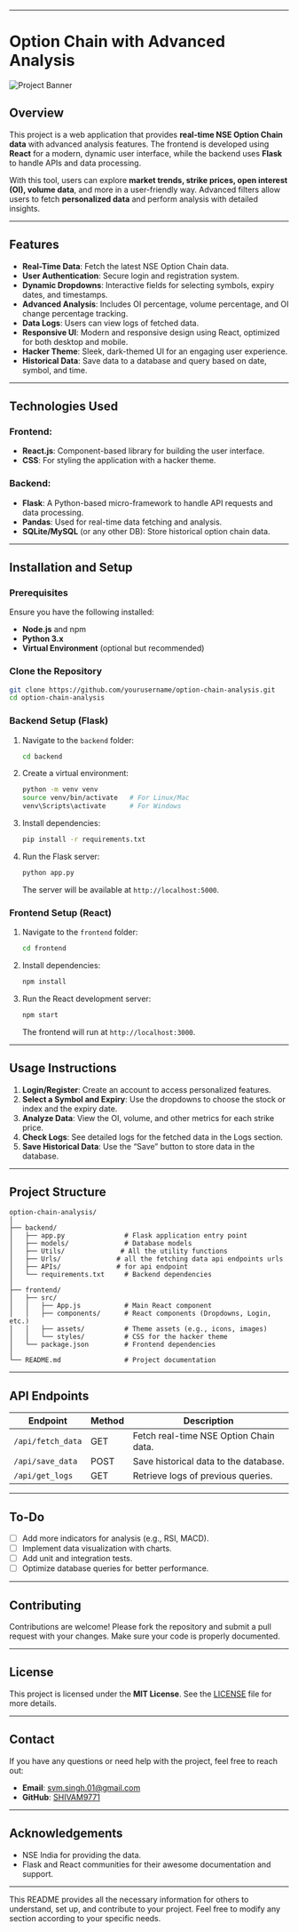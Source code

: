
---

# **Option Chain with Advanced Analysis**  

![Project Banner](https://dummyimage.com/600x200/000/fff&text=Option+Chain+Analysis)

## **Overview**  
This project is a web application that provides **real-time NSE Option Chain data** with advanced analysis features. The frontend is developed using **React** for a modern, dynamic user interface, while the backend uses **Flask** to handle APIs and data processing.  

With this tool, users can explore **market trends, strike prices, open interest (OI), volume data**, and more in a user-friendly way. Advanced filters allow users to fetch **personalized data** and perform analysis with detailed insights.  

---

## **Features**
- **Real-Time Data**: Fetch the latest NSE Option Chain data.
- **User Authentication**: Secure login and registration system.  
- **Dynamic Dropdowns**: Interactive fields for selecting symbols, expiry dates, and timestamps.
- **Advanced Analysis**: Includes OI percentage, volume percentage, and OI change percentage tracking.  
- **Data Logs**: Users can view logs of fetched data.
- **Responsive UI**: Modern and responsive design using React, optimized for both desktop and mobile.  
- **Hacker Theme**: Sleek, dark-themed UI for an engaging user experience.
- **Historical Data**: Save data to a database and query based on date, symbol, and time.

---

## **Technologies Used**
### Frontend:
- **React.js**: Component-based library for building the user interface.
- **CSS**: For styling the application with a hacker theme.  

### Backend:
- **Flask**: A Python-based micro-framework to handle API requests and data processing.
- **Pandas**: Used for real-time data fetching and analysis.
- **SQLite/MySQL** (or any other DB): Store historical option chain data.

---

## **Installation and Setup**

### **Prerequisites**  
Ensure you have the following installed:
- **Node.js** and npm  
- **Python 3.x**  
- **Virtual Environment** (optional but recommended)

### **Clone the Repository**
```bash
git clone https://github.com/yourusername/option-chain-analysis.git
cd option-chain-analysis
```

### **Backend Setup (Flask)**
1. Navigate to the `backend` folder:
   ```bash
   cd backend
   ```
2. Create a virtual environment:
   ```bash
   python -m venv venv
   source venv/bin/activate   # For Linux/Mac
   venv\Scripts\activate      # For Windows
   ```
3. Install dependencies:
   ```bash
   pip install -r requirements.txt
   ```
4. Run the Flask server:
   ```bash
   python app.py
   ```
   The server will be available at `http://localhost:5000`.

### **Frontend Setup (React)**
1. Navigate to the `frontend` folder:
   ```bash
   cd frontend
   ```
2. Install dependencies:
   ```bash
   npm install
   ```
3. Run the React development server:
   ```bash
   npm start
   ```
   The frontend will run at `http://localhost:3000`.

---

## **Usage Instructions**
1. **Login/Register**: Create an account to access personalized features.
2. **Select a Symbol and Expiry**: Use the dropdowns to choose the stock or index and the expiry date.
3. **Analyze Data**: View the OI, volume, and other metrics for each strike price.
4. **Check Logs**: See detailed logs for the fetched data in the Logs section.
5. **Save Historical Data**: Use the “Save” button to store data in the database.

---

## **Project Structure**
```
option-chain-analysis/
│
├── backend/
│   ├── app.py               # Flask application entry point
│   ├── models/              # Database models
│   ├── Utils/              # All the utility functions
│   ├── Urls/              # all the fetching data api endpoints urls
│   ├── APIs/              # for api endpoint
│   └── requirements.txt     # Backend dependencies
│
├── frontend/
│   ├── src/
│   │   ├── App.js           # Main React component
│   │   ├── components/      # React components (Dropdowns, Login, etc.)
│   │   ├── assets/          # Theme assets (e.g., icons, images)
│   │   └── styles/          # CSS for the hacker theme
│   └── package.json         # Frontend dependencies
│
└── README.md                # Project documentation
```

---

## **API Endpoints**
| Endpoint                 | Method | Description                          |
|--------------------------|--------|--------------------------------------|
| `/api/fetch_data`        | GET    | Fetch real-time NSE Option Chain data. |
| `/api/save_data`         | POST   | Save historical data to the database. |
| `/api/get_logs`          | GET    | Retrieve logs of previous queries.    |

---

## **To-Do**
- [ ] Add more indicators for analysis (e.g., RSI, MACD).
- [ ] Implement data visualization with charts.
- [ ] Add unit and integration tests.
- [ ] Optimize database queries for better performance.

---

## **Contributing**
Contributions are welcome! Please fork the repository and submit a pull request with your changes. Make sure your code is properly documented.

---

## **License**
This project is licensed under the **MIT License**. See the [LICENSE](LICENSE) file for more details.

---

## **Contact**
If you have any questions or need help with the project, feel free to reach out:  
- **Email**: [svm.singh.01@gmail.com](mailto:your-email@example.com)  
- **GitHub**: [SHIVAM9771](https://github.com/SHIVAM9771)

---

## **Acknowledgements**
- NSE India for providing the data.
- Flask and React communities for their awesome documentation and support.

---

This README provides all the necessary information for others to understand, set up, and contribute to your project. Feel free to modify any section according to your specific needs.

